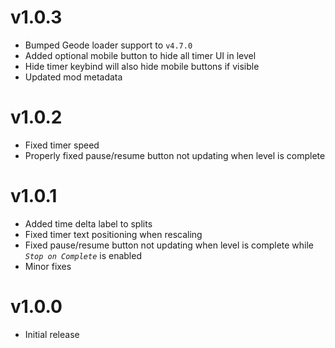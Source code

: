 # v1.0.3
- Bumped Geode loader support to `v4.7.0`
- Added optional mobile button to hide all timer UI in level
- Hide timer keybind will also hide mobile buttons if visible
- Updated mod metadata

# v1.0.2
- Fixed timer speed
- Properly fixed pause/resume button not updating when level is complete

# v1.0.1
- Added time delta label to splits
- Fixed timer text positioning when rescaling
- Fixed pause/resume button not updating when level is complete while *`Stop on Complete`* is enabled
- Minor fixes

# v1.0.0
- Initial release